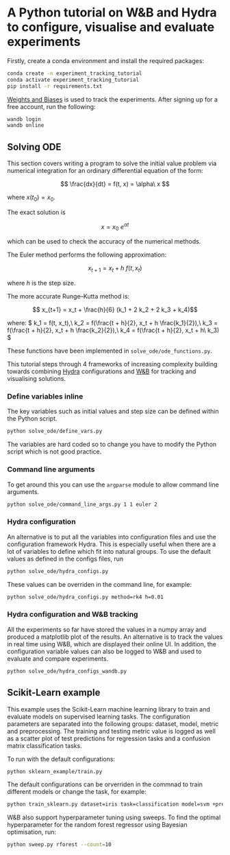 # A Python tutorial on W&B and Hydra to configure, visualise and evaluate experiments

Firstly, create a conda environment and install the required packages:

```zsh
conda create -n experiment_tracking_tutorial
conda activate experiment_tracking_tutorial
pip install -r requirements.txt
```

[Weights and Biases](https://docs.wandb.ai/) is used to track the experiments. After signing up for a free account, run the following:

```zsh
wandb login
wandb online
```

## Solving ODE

This section covers writing a program to solve the initial value problem via numerical integration for an ordinary differential equation of the form:

$$ \frac{dx}{dt} = f(t, x) = \alpha\ x $$

where $x(t_0)=x_0$.

The exact solution is

$$ x = x_0\ e^{\alpha t} $$ 

which can be used to check the accuracy of the numerical methods.

The Euler method performs the following approximation:

$$ x_{t+1} = x_t + h\ f(t, x_t) $$

where $h$ is the step size.

The more accurate Runge–Kutta method is:

$$ x_{t+1} = x_t + \frac{h}{6} (k_1 + 2 k_2 + 2 k_3 + k_4)$$

where: $ k_1 = f(t, x_t),\ k_2 = f(\frac{t + h}{2}, x_t + h \frac{k_1}{2}),\ k_3 = f(\frac{t + h}{2}, x_t + h \frac{k_2}{2}),\ k_4 = f(\frac{t + h}{2}, x_t + h\ k_3) $

These functions have been implemented in `solve_ode/ode_functions.py`.

This tutorial steps through 4 frameworks of increasing complexity building towards combining [Hydra](https://hydra.cc/docs/intro/) configurations and [W&B](https://docs.wandb.ai/) for tracking and visualising solutions.

### Define variables inline

The key variables such as initial values and step size can be defined within the Python script.

```zsh
python solve_ode/define_vars.py
```

The variables are hard coded so to change you have to modify the Python script which is not good practice.

### Command line arguments

To get around this you can use the `argparse` module to allow command line arguments.

```zsh
python solve_ode/command_line_args.py 1 1 euler 2
```

### Hydra configuration

An alternative is to put all the variables into configuration files and use the configuration framework Hydra. This is especially useful when there are a lot of variables to define which fit into natural groups. To use the default values as defined in the configs files, run

```zsh
python solve_ode/hydra_configs.py
```

These values can be overriden in the command line, for example:

```zsh
python solve_ode/hydra_configs.py method=rk4 h=0.01
```

### Hydra configuration and W&B tracking

All the experiments so far have stored the values in a numpy array and produced a matplotlib plot of the results. An alternative is to track the values in real time using W&B, which are displayed their online UI. In addition, the configuration variable values can also be logged to W&B and used to evaluate and compare experiments.

```zsh
python solve_ode/hydra_configs_wandb.py
```

## Scikit-Learn example

This example uses the Scikit-Learn machine learning library to train and evaluate models on supervised learning tasks. The configuration parameters are separated into the following groups: dataset, model, metric and preprocessing. The training and testing metric value is logged as well as a scatter plot of test predictions for regression tasks and a confusion matrix classification tasks.

To run with the default configurations:

```zsh
python sklearn_example/train.py
```

The default configurations can be orverriden in the commnad to train different models or change the task, for example:

```zsh
python train_sklearn.py dataset=iris task=classification model=svm +preprocessing=minmax metric=accuracy
```

W&B also support hyperparameter tuning using sweeps. To find the optimal hyperparameter for the random forest regressor using Bayesian optimisation, run:

```zsh
python sweep.py rforest --count=10
```

